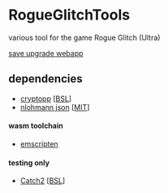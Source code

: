 # RogueGlitchTools

various tool for the game Rogue Glitch (Ultra)

[save upgrade webapp](https://sgs.moe/rogueglitchsaveupgrade/)

## dependencies

- [cryptopp](https://github.com/weidai11/cryptopp) [[BSL](https://github.com/weidai11/cryptopp/blob/master/License.txt)]
- [nlohmann json](https://github.com/nlohmann/json) [[MIT](https://github.com/nlohmann/json/blob/develop/LICENSE.MIT)]

#### wasm toolchain

- [emscripten](https://emscripten.org/index.html)

#### testing only

- [Catch2](https://github.com/catchorg/Catch2) [[BSL](https://github.com/catchorg/Catch2/blob/devel/LICENSE.txt)]
